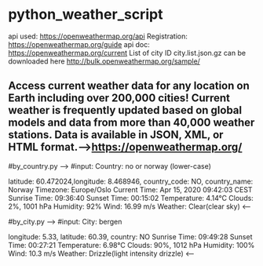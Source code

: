 # python_weather_script
api used: https://openweathermap.org/api
Registration: https://openweathermap.org/guide
api doc: https://openweathermap.org/current
List of city ID city.list.json.gz can be downloaded here http://bulk.openweathermap.org/sample/

Access current weather data for any location on Earth including over 200,000 cities!
Current weather is frequently updated based on global models and data from more than 40,000 weather stations. Data is available in JSON, XML, or HTML format.-->https://openweathermap.org/
----------------------------------------------------------------------------------------------------------------------------------------

#by_country.py
-->
#input: Country: no or norway (lower-case)

latitude: 60.472024,longitude: 8.468946, country_code: NO, country_name: Norway
Timezone: Europe/Oslo
Current Time: Apr 15, 2020 09:42:03 CEST
Sunrise Time: 09:36:40
Sunset Time: 00:15:02
Temperature: 4.14°C
Clouds: 2%, 1001 hPa
Humidity: 92%
Wind: 16.99 m/s
Weather: Clear(clear sky)
<--

#by_city.py
-->
#input: City: bergen

longitude: 5.33, latitude: 60.39, country: NO
Sunrise Time: 09:49:28
Sunset Time: 00:27:21
Temperature: 6.98°C
Clouds: 90%, 1012 hPa
Humidity: 100%
Wind: 10.3 m/s
Weather: Drizzle(light intensity drizzle)
<--
